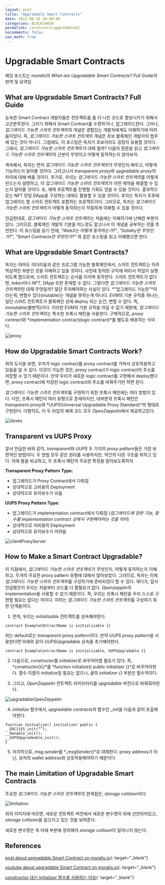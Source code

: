 ```yaml
---
layout: post
title: "Upgradable Smart Contracts"
date: 2022-06-26 20:00:00
categories: BLOCKCHAIN
permalink: /archivers/upgradableSC
nocomments: false
use_math: true
---
```


# Upgradable Smart Contracts

해당 포스트는 *moralis*의 *What are Upgradable Smart Contracts? Full Guide*의 번역 및 요약임

## What are Upgradable Smart Contracts? Full Guide

능숙한 Smart Contract 개발자들은 컨트랙트를 좀 더 나은 코드로 향상시키기 위해서 고군분투한다.
그러기 위해서 Smart Contract를 수정하거나, 업그레이드한다. 그러나, *업그레이드 가능한 스마트 컨트랙트*의 개념은 경험있는 개발자에게도 이해하기에 어려움이있다.
즉, _업그레이드 가능한 스마트 컨트랙트_ 개념은 초보 블록체인 개발자의 범주에 있는 것이 아니다. 그럼에도, 이 포스팅은 독자가 초보자라도 굉장히 유용할 것이다.
그래서, *업그레이드 가능한 스마트 컨트랙트*가 대체 뭘까? 다음의 원문을 읽고 *업그레이드 가능한 스마트 컨트랙트*의 근본이 무엇이고 어떻게 동작하는지 알아보자.

계속해서, 독자는 먼저 *업그레이드 가능한 스마트 컨트랙트*가 무엇인지 배우고, 어떻게 기능하는지 알아볼 것이다.
그러고나서 *transparent proxy*와 *upgradable proxy*의 차이에 대해 배울 것이다.
추가로, 우리는 *업그레이드 가능한 스마트 컨트랙트*를 어떻게 만드는지 설명하고, 이 *업그레이드 가능한 스마트 컨트랙트*가 어떤 제약을 해결할 수 있는지 알아볼 것이다.
또, 예제 프로젝트를 진행할 기회도 얻을 수 있을 것이다. 결과적으로는 NFT 민팅 DApp을 구성하는 데에도 활용할 수 있을 것이다.
후자는 독자가 추후에 업그레이드 할 스마트 컨트랙트 포함하는 프로젝트이다. 그러므로, 독자는 *업그레이드 가능한 스마트 컨트랙트*가 어떻게 동작하는지 적절하게 이해할 수 있을 것이다.

언급한대로, *업그레이드 가능한 스마트 컨트랙트*는 처음에는 이해하기에 난해한 부분이 있다. 그러므로, 블록체인 개발의 기본을 어느정도 알고나서 이 개념을 공부하는 것을 추천한다.
이 포스팅을 읽기 전에, _"Web3는 어떻게 동작하는가?"_, _"Solidity란 무엇인가?"_, _"Smart Contracts란 무엇인가?"_ 와 같은 포스팅을 읽고 이해했으면 한다.

## What are Upgradable Smart Contracts?

독자는 아마도 이더리움과 같은 프로그램 가능한 블록체인에서, 스마트 컨트랙트는 아주 핵심적인 부분인 것을 이해하고 있을 것이다. 사전에 정의된 규칙에 따라서 작업이 실행되도록 함으로써, 스마트 컨트랙트는 순서를 지키며 동작한다. 스마트 컨트랙트가 없다면, *token*이나 _NFT_, _DApp_ 또한 존재할 수 없다. 그렇다면 *업그레이드 가능한 스마트 컨트랙트*란 대체 무엇일까? 일단 주지해야하는 사실이 있다. *"업그레이드 가능한"*이라는게, 변할수 있다(mutable)는 개념을 뜻하는게 아니다. *EVM*의 기본 규칙중 하나는, 일단 스마트 컨트랙트가 블록체인 상에 deploy 되는 순간, 변할 수 없다. 즉, immutable(불변적)이다. 이러한 *EVM*의 기본 규칙을 어길 수 없기 때문에, *업그레이드 가능한 스마트 컨트랙트*는 특수한 프록시 패턴을 사용한다. 구체적으로, *proxy contract*와 *implementation contract(logic contract)*를 별도로 배포하는 식이다.

![proxy](https://imgur.com/a/eldGJYL)

## How do Upgradable Smart Contracts Work?

위의 도식을 보면, 우저가 logic contract를 proxy contract를 거쳐서 상호작용하고 있음을 알 수 있다. 이것이 가능한 것은, proxy contract가 logic contract의 주소를 저장할 수 있기 때문이다. 만약 우리가 새로운 logic contract를 구현해서 deploy했다면, proxy contract에 저장된 logic contract의 주소를 바꿔주기만 하면 된다.

*업그레이드 가능한 스마트 컨트랙트*를 구현하기 위한 프록시 패턴에는 여러 방법이 있다. 다만, 프록시 패턴이 여러 유형으로 존재하지만, 대부분의 프록시 패턴은 *transparent proxy*와 *UUPS(Universal Upgradable Proxy Standard)*의 형태로 구현된다. 다행히도, 이 두 타입의 예제 코드 모두 *OpenZeppelin*에서 제공하고있다.

![doves](https://imgur.com/a/ZtVrNFx)

## Transparent vs UUPS Proxy

앞서 언급한 바와 같이, *transparent*와 _UUPS_ 두 가지의 *proxy pattern*들은 가장 보편적인 방법이다. 두 방법 모두 같은 원리를 사용하지만, 약간의 다른 구조를 취하고 있다. 이에 둘을 비교하고, 두 프록시 패턴의 주요한 특징을 알아보도록하자.

**Transparent Proxy Pattern Type:**

- 업그레이드가 Proxy Contract에서 다뤄짐
- 상대적으로 고비용의 Deployment
- 상대적으로 유지보수가 쉬움

**UUPS Proxy Pattern Type:**

- 업그레이드가 implementation contract에서 다뤄짐 (_업그레이드에 관한 기능, 함수를 implementation contract 상에서 구현해야하는 것을 의미_)
- 상대적으로 저비용의 Deployment
- 상대적으로 유지보수가 어려움

![clientProxyServer](https://imgur.com/a/e6nzAVu)

## How to Make a Smart Contract Upgradable?

이 지점에서, *업그레이드 가능한 스마트 컨트랙트*가 무엇인지, 어떻게 동작하는지 이해하고, 두개의 주요한 proxy pattern 유형에 대해서 알아보았다. 그러므로, 독자는 이제 *업그레이드 가능한 스마트 컨트랙트*를 구성하기에 준비되었다 할 수 있다. 게다가, 앞서 언급했듯이 우리는 처음부터 코드를 다 짤필요가 없다. *Openzepplin*의 implementation을 사용할 수 있기 때문이다. 즉, 우리는 프록시 패턴을 우리 스스로 구현할 필요는 없다는 의미다. 이하는 *업그레이드 가능한 스마트 컨트랙트*를 구성하기 위한 단계들이다.

1. 먼저, 우리는 _initializable_ 컨트랙트를 상속해야한다.

```solidity
contract ExampleCOntractName is initializable {}
```

위는 default로는 *transparent proxy pattern*이다. 만약 *UUPS proxy pattern*을 사용한다면 아래와 같이 _UUPSUpgradable_ 상속을 추가해야한다.

```solidity
contract ExampleContractName is initializable, UUPSUpgradable {}
```

2. 다음으로, *constructor*를 *initializer*로 바꾸어야할 필요가 있다. 즉, *constructor(){}*를 *function initialize() public initializer {}*로 바꾸어야한다. 함수 이름이 *initialize*일 필요는 없으나, 끝의 _initializer {}_ 부분은 필수적이다.

3. 그리고, _OpenZeppelin_ 컨트랙트 라이브러리를 _upgradable_ 버전으로 바꿔줘야한다.

![upgradableOpenZeppelin](https://imgur.com/a/t5KCbuq)

4. _initialize_ 함수에서, *upgradable contracts*의 함수인 *\_init*을 다음과 같이 호출해야한다.

```solidity
function initialize() initializer public {
__ERC1155_init(“”);
__Ownable_init();
__UUPSUpgradeable_init();
}
```

5. 마지막으로, *msg.sender*를 *\_msgSender()*로 대체한다. proxy address가 아닌, 유저의 wallet address와 상호작용해야하기 때문이다.

## The main Limitation of Upgradable Smart Contracts

주요한 *업그레이드 가능한 스마트 컨트랙트*의 한계점은, *storage collision*이다

![limitation](https://imgur.com/a/yUL8rMJ)

위의 이미지에 따르면, 새로운 컨트랙트 버전에서 새로운 변수명이 위에 선언되어있고, *storage collision*을 일으키고 있는 것을 보여준다.

새로운 변수명은 꼭 아래 부분에 정의해야 *storage collison*이 일어나지 않는다.

## References

[post about upgradable Smart Contract on moralis.io](https://moralis.io/what-are-upgradable-smart-contracts-full-guide/){: target="\_blank"}

[youtube about upgradable Smart Contract on moralis.io](https://www.youtube.com/watch?v=af1i0z0jhkg){: target="\_blank"}

[constructor 대신 initializer 함수를 사용하는 이유](https://stackoverflow.com/questions/72475214/solidity-why-use-initialize-function-instead-of-constructor){: target="\_blank"}

<!-- [Array on mozzila.org](https://developer.mozilla.org/ko/docs/Web/JavaScript/Reference/Global_Objects/Array){: target="\_blank"} -->

<!-- ![permasecond](/assets/posts/2020-02-21-cmdcolor/permasecond.png) -->
